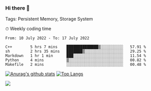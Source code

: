### Hi there 👋

Tags: Persistent Memory, Storage System

<!--

[![Anurag's github stats](https://github-readme-stats.vercel.app/api?username=wwyf)](https://github.com/anuraghazra/github-readme-stats)

[![Anurag's github stats](https://github-readme-stats.vercel.app/api?username=wwyf&count_private=true)](https://github.com/anuraghazra/github-readme-stats)


[![Top Langs](https://github-readme-stats.vercel.app/api/top-langs/?username=wwyf&count_private=true&&hide=jupyter%20notebook,html)](https://github.com/anuraghazra/github-readme-stats)



-->


⏱ Weekly coding time

<!--START_SECTION:waka-->

```text
From: 10 July 2022 - To: 17 July 2022

C++        5 hrs 7 mins    ██████████████▒░░░░░░░░░░   57.91 %
sh         2 hrs 35 mins   ███████▒░░░░░░░░░░░░░░░░░   29.25 %
Markdown   1 hr 1 min      ███░░░░░░░░░░░░░░░░░░░░░░   11.54 %
Python     4 mins          ▒░░░░░░░░░░░░░░░░░░░░░░░░   00.82 %
Makefile   2 mins          ░░░░░░░░░░░░░░░░░░░░░░░░░   00.48 %
```

<!--END_SECTION:waka-->



[![Anurag's github stats](https://github-readme-stats.vercel.app/api?username=wwyf&count_private=true&show_icons=true&hide_border=true)](https://github.com/anuraghazra/github-readme-stats) [![Top Langs](https://github-readme-stats.vercel.app/api/top-langs/?username=wwyf&count_private=true&hide=jupyter%20notebook,html,OpenEdge%20ABL&langs_count=10&layout=compact&hide_border=true)](https://github.com/anuraghazra/github-readme-stats)

<!--

[![willianrod's wakatime stats](https://github-readme-stats.vercel.app/api/wakatime?username=wwyf)](https://github.com/anuraghazra/github-readme-stats)


-->

![](https://hit.yhype.me/github/profile?user_id=23121291)
